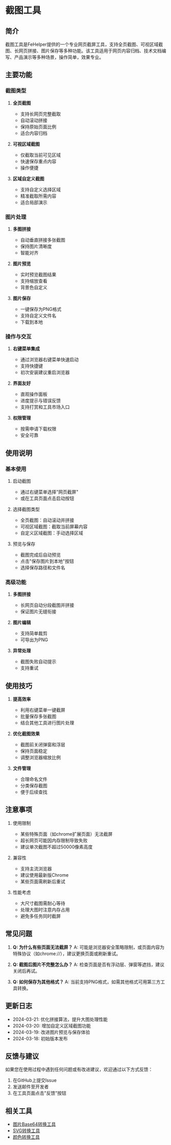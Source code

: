 # 截图工具

## 简介
截图工具是FeHelper提供的一个专业网页截屏工具，支持全页截图、可视区域截图、长网页拼接、图片保存等多种功能。该工具适用于网页内容归档、技术文档编写、产品演示等多种场景，操作简单，效果专业。

## 主要功能

### 截图类型
1. **全页截图**
   - 支持长网页完整截取
   - 自动滚动拼接
   - 保持原始页面比例
   - 适合内容归档

2. **可视区域截图**
   - 仅截取当前可见区域
   - 快速保存重点内容
   - 操作便捷

3. **区域自定义截图**
   - 支持自定义选择区域
   - 精准截取所需内容
   - 适合局部演示

### 图片处理
1. **多图拼接**
   - 自动垂直拼接多张截图
   - 保持图片清晰度
   - 智能对齐

2. **图片预览**
   - 实时预览截图结果
   - 支持缩放查看
   - 背景色自定义

3. **图片保存**
   - 一键保存为PNG格式
   - 支持自定义文件名
   - 下载到本地

### 操作与交互
1. **右键菜单集成**
   - 通过浏览器右键菜单快速启动
   - 支持快捷键
   - 初次安装建议重启浏览器

2. **界面友好**
   - 直观操作面板
   - 进度提示与错误反馈
   - 支持打赏和工具市场入口

3. **权限管理**
   - 按需申请下载权限
   - 安全可靠

## 使用说明

### 基本使用
1. 启动截图
   - 通过右键菜单选择"网页截屏"
   - 或在工具页面点击启动按钮

2. 选择截图类型
   - 全页截图：自动滚动并拼接
   - 可视区域截图：截取当前屏幕内容
   - 自定义区域截图：手动选择区域

3. 预览与保存
   - 截图完成后自动预览
   - 点击"保存图片到本地"按钮
   - 选择保存路径和文件名

### 高级功能
1. **多图拼接**
   - 长网页自动分段截图并拼接
   - 保证图片无缝衔接

2. **图片编辑**
   - 支持简单裁剪
   - 可导出为PNG

3. **异常处理**
   - 截图失败自动提示
   - 支持重试

## 使用技巧
1. **提高效率**
   - 利用右键菜单一键截屏
   - 批量保存多张截图
   - 结合其他工具进行图片处理

2. **优化截图效果**
   - 截图前关闭弹窗和浮层
   - 保持页面稳定
   - 调整浏览器缩放比例

3. **文件管理**
   - 合理命名文件
   - 分类保存截图
   - 便于后续查找

## 注意事项
1. 使用限制
   - 某些特殊页面（如chrome扩展页面）无法截屏
   - 超长网页可能因内存限制导致失败
   - 建议单次截图不超过50000像素高度

2. 兼容性
   - 支持主流浏览器
   - 建议使用最新版Chrome
   - 某些页面需刷新后重试

3. 性能考虑
   - 大尺寸截图需耐心等待
   - 处理大图时注意内存占用
   - 避免多任务同时截屏

## 常见问题
1. **Q: 为什么有些页面无法截屏？**
   A: 可能是浏览器安全策略限制，或页面内容为特殊协议（如chrome://），建议更换页面或刷新重试。

2. **Q: 截图后图片不完整怎么办？**
   A: 检查页面是否有浮动层、弹窗等遮挡，建议关闭后再试。

3. **Q: 如何保存为其他格式？**
   A: 当前支持PNG格式，如需其他格式可用第三方工具转换。

## 更新日志
- 2024-03-21: 优化拼接算法，提升大图处理性能
- 2024-03-20: 增加自定义区域截图功能
- 2024-03-19: 改进图片预览与保存体验
- 2024-03-18: 初始版本发布

## 反馈与建议
如果您在使用过程中遇到任何问题或有改进建议，欢迎通过以下方式反馈：
1. 在GitHub上提交Issue
2. 发送邮件至开发者
3. 在工具页面点击"反馈"按钮

## 相关工具
- [图片Base64转换工具](../image-base64.md)
- [SVG转换工具](../svg-converter.md)
- [颜色转换工具](../trans-color.md) 
